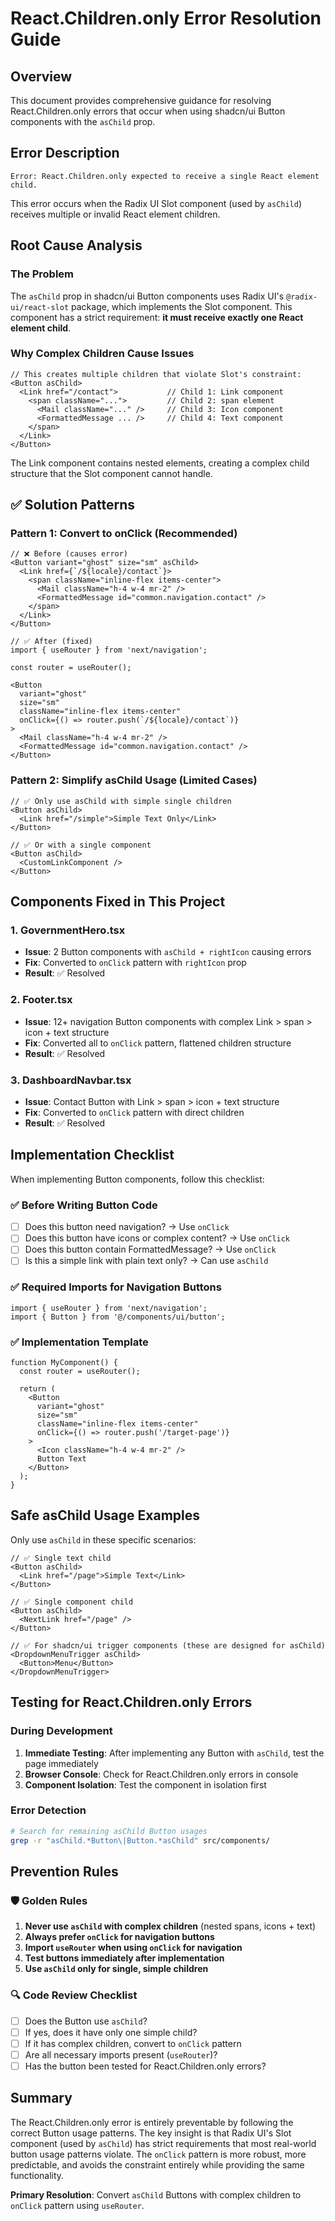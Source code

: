 # React.Children.only Error Resolution Guide

## Overview
This document provides comprehensive guidance for resolving React.Children.only errors that occur when using shadcn/ui Button components with the `asChild` prop.

## Error Description
```
Error: React.Children.only expected to receive a single React element child.
```

This error occurs when the Radix UI Slot component (used by `asChild`) receives multiple or invalid React element children.

## Root Cause Analysis

### The Problem
The `asChild` prop in shadcn/ui Button components uses Radix UI's `@radix-ui/react-slot` package, which implements the Slot component. This component has a strict requirement: **it must receive exactly one React element child**.

### Why Complex Children Cause Issues
```tsx
// This creates multiple children that violate Slot's constraint:
<Button asChild>
  <Link href="/contact">           // Child 1: Link component
    <span className="...">         // Child 2: span element
      <Mail className="..." />     // Child 3: Icon component
      <FormattedMessage ... />     // Child 4: Text component
    </span>
  </Link>
</Button>
```

The Link component contains nested elements, creating a complex child structure that the Slot component cannot handle.

## ✅ Solution Patterns

### Pattern 1: Convert to onClick (Recommended)
```tsx
// ❌ Before (causes error)
<Button variant="ghost" size="sm" asChild>
  <Link href={`/${locale}/contact`}>
    <span className="inline-flex items-center">
      <Mail className="h-4 w-4 mr-2" />
      <FormattedMessage id="common.navigation.contact" />
    </span>
  </Link>
</Button>

// ✅ After (fixed)
import { useRouter } from 'next/navigation';

const router = useRouter();

<Button 
  variant="ghost" 
  size="sm" 
  className="inline-flex items-center"
  onClick={() => router.push(`/${locale}/contact`)}
>
  <Mail className="h-4 w-4 mr-2" />
  <FormattedMessage id="common.navigation.contact" />
</Button>
```

### Pattern 2: Simplify asChild Usage (Limited Cases)
```tsx
// ✅ Only use asChild with simple single children
<Button asChild>
  <Link href="/simple">Simple Text Only</Link>
</Button>

// ✅ Or with a single component
<Button asChild>
  <CustomLinkComponent />
</Button>
```

## Components Fixed in This Project

### 1. GovernmentHero.tsx
- **Issue**: 2 Button components with `asChild + rightIcon` causing errors
- **Fix**: Converted to `onClick` pattern with `rightIcon` prop
- **Result**: ✅ Resolved

### 2. Footer.tsx  
- **Issue**: 12+ navigation Button components with complex Link > span > icon + text structure
- **Fix**: Converted all to `onClick` pattern, flattened children structure
- **Result**: ✅ Resolved

### 3. DashboardNavbar.tsx
- **Issue**: Contact Button with Link > span > icon + text structure
- **Fix**: Converted to `onClick` pattern with direct children
- **Result**: ✅ Resolved

## Implementation Checklist

When implementing Button components, follow this checklist:

### ✅ Before Writing Button Code
- [ ] Does this button need navigation? → Use `onClick`
- [ ] Does this button have icons or complex content? → Use `onClick`
- [ ] Does this button contain FormattedMessage? → Use `onClick`
- [ ] Is this a simple link with plain text only? → Can use `asChild`

### ✅ Required Imports for Navigation Buttons
```tsx
import { useRouter } from 'next/navigation';
import { Button } from '@/components/ui/button';
```

### ✅ Implementation Template
```tsx
function MyComponent() {
  const router = useRouter();
  
  return (
    <Button 
      variant="ghost"
      size="sm"
      className="inline-flex items-center"
      onClick={() => router.push('/target-page')}
    >
      <Icon className="h-4 w-4 mr-2" />
      Button Text
    </Button>
  );
}
```

## Safe asChild Usage Examples

Only use `asChild` in these specific scenarios:

```tsx
// ✅ Single text child
<Button asChild>
  <Link href="/page">Simple Text</Link>
</Button>

// ✅ Single component child
<Button asChild>
  <NextLink href="/page" />
</Button>

// ✅ For shadcn/ui trigger components (these are designed for asChild)
<DropdownMenuTrigger asChild>
  <Button>Menu</Button>
</DropdownMenuTrigger>
```

## Testing for React.Children.only Errors

### During Development
1. **Immediate Testing**: After implementing any Button with `asChild`, test the page immediately
2. **Browser Console**: Check for React.Children.only errors in console
3. **Component Isolation**: Test the component in isolation first

### Error Detection
```bash
# Search for remaining asChild Button usages
grep -r "asChild.*Button\|Button.*asChild" src/components/
```

## Prevention Rules

### 🛡️ Golden Rules
1. **Never use `asChild` with complex children** (nested spans, icons + text)
2. **Always prefer `onClick` for navigation buttons**
3. **Import `useRouter` when using `onClick` for navigation**  
4. **Test buttons immediately after implementation**
5. **Use `asChild` only for single, simple children**

### 🔍 Code Review Checklist
- [ ] Does the Button use `asChild`?
- [ ] If yes, does it have only one simple child?
- [ ] If it has complex children, convert to `onClick` pattern
- [ ] Are all necessary imports present (`useRouter`)?
- [ ] Has the button been tested for React.Children.only errors?

## Summary

The React.Children.only error is entirely preventable by following the correct Button usage patterns. The key insight is that Radix UI's Slot component (used by `asChild`) has strict requirements that most real-world button usage patterns violate. The `onClick` pattern is more robust, more predictable, and avoids the constraint entirely while providing the same functionality.

**Primary Resolution**: Convert `asChild` Buttons with complex children to `onClick` pattern using `useRouter`.